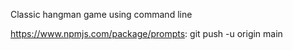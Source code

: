 Classic hangman game using command line

https://www.npmjs.com/package/prompts:
git push -u origin main